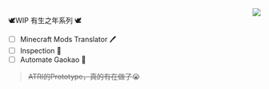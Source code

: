 <img align="right" src="https://github-readme-stats.vercel.app/api/top-langs/?username=kressety&layout=compact&theme=dark">

🕊WIP 有生之年系列 🕊
- [ ] Minecraft Mods Translator 🖊
- [ ] Inspection 👀
- [ ] Automate Gaokao 📕
> ~~ATRI的Prototype，真的有在做了~~😭
